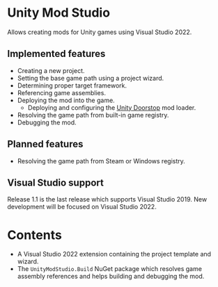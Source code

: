 # Unity Mod Studio
Allows creating mods for Unity games using Visual Studio 2022.

## Implemented features
- Creating a new project.
- Setting the base game path using a project wizard.
- Determining proper target framework. 
- Referencing game assemblies.
- Deploying the mod into the game.
  - Deploying and configuring the [Unity Doorstop](https://github.com/NeighTools/UnityDoorstop) mod loader.
- Resolving the game path from built-in game registry.
- Debugging the mod.

## Planned features
- Resolving the game path from Steam or Windows registry.

## Visual Studio support
Release 1.1 is the last release which supports Visual Studio 2019. New development will be focused on Visual Studio 2022.

# Contents
- A Visual Studio 2022 extension containing the project template and wizard.
- The `UnityModStudio.Build` NuGet package which resolves game assembly references and helps building and debugging the mod.
